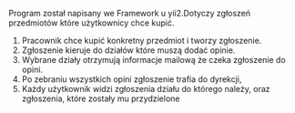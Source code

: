 Program został napisany we Framework u yii2.Dotyczy zgłoszeń przedmiotów które użytkownicy chce kupić. 
1. Pracownik chce kupić konkretny przedmiot i tworzy zgłoszenie.
2. Zgłoszenie kieruje do działów które muszą dodać opinie.
3. Wybrane działy otrzymują informacje mailową że czeka zgłoszenie do opini.
4. Po zebraniu wszystkich opini zgłoszenie trafia do dyrekcji,
5. Każdy użytkownik widzi zgłoszenia działu do którego należy, oraz zgłoszenia, które zostały mu przydzielone
